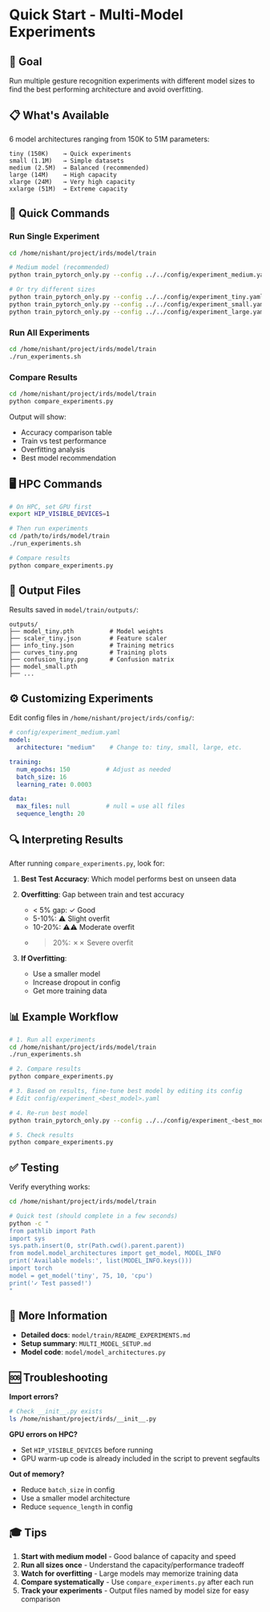 # Quick Start - Multi-Model Experiments

## 🎯 Goal
Run multiple gesture recognition experiments with different model sizes to find the best performing architecture and avoid overfitting.

## 📋 What's Available

6 model architectures ranging from 150K to 51M parameters:

```
tiny (150K)    → Quick experiments
small (1.1M)   → Simple datasets  
medium (2.5M)  → Balanced (recommended)
large (14M)    → High capacity
xlarge (24M)   → Very high capacity
xxlarge (51M)  → Extreme capacity
```

## 🚀 Quick Commands

### Run Single Experiment

```bash
cd /home/nishant/project/irds/model/train

# Medium model (recommended)
python train_pytorch_only.py --config ../../config/experiment_medium.yaml

# Or try different sizes
python train_pytorch_only.py --config ../../config/experiment_tiny.yaml
python train_pytorch_only.py --config ../../config/experiment_small.yaml
python train_pytorch_only.py --config ../../config/experiment_large.yaml
```

### Run All Experiments

```bash
cd /home/nishant/project/irds/model/train
./run_experiments.sh
```

### Compare Results

```bash
cd /home/nishant/project/irds/model/train
python compare_experiments.py
```

Output will show:
- Accuracy comparison table
- Train vs test performance
- Overfitting analysis
- Best model recommendation

## 🖥️ HPC Commands

```bash
# On HPC, set GPU first
export HIP_VISIBLE_DEVICES=1

# Then run experiments
cd /path/to/irds/model/train
./run_experiments.sh

# Compare results
python compare_experiments.py
```

## 📁 Output Files

Results saved in `model/train/outputs/`:

```
outputs/
├── model_tiny.pth          # Model weights
├── scaler_tiny.json        # Feature scaler
├── info_tiny.json          # Training metrics
├── curves_tiny.png         # Training plots
├── confusion_tiny.png      # Confusion matrix
├── model_small.pth
├── ...
```

## ⚙️ Customizing Experiments

Edit config files in `/home/nishant/project/irds/config/`:

```yaml
# config/experiment_medium.yaml
model:
  architecture: "medium"    # Change to: tiny, small, large, etc.

training:
  num_epochs: 150          # Adjust as needed
  batch_size: 16
  learning_rate: 0.0003

data:
  max_files: null          # null = use all files
  sequence_length: 20
```

## 🔍 Interpreting Results

After running `compare_experiments.py`, look for:

1. **Best Test Accuracy**: Which model performs best on unseen data
2. **Overfitting**: Gap between train and test accuracy
   - < 5% gap: ✓ Good
   - 5-10%: ⚠ Slight overfit
   - 10-20%: ⚠⚠ Moderate overfit  
   - > 20%: ✗✗ Severe overfit

3. **If Overfitting**:
   - Use a smaller model
   - Increase dropout in config
   - Get more training data

## 📊 Example Workflow

```bash
# 1. Run all experiments
cd /home/nishant/project/irds/model/train
./run_experiments.sh

# 2. Compare results
python compare_experiments.py

# 3. Based on results, fine-tune best model by editing its config
# Edit config/experiment_<best_model>.yaml

# 4. Re-run best model
python train_pytorch_only.py --config ../../config/experiment_<best_model>.yaml

# 5. Check results
python compare_experiments.py
```

## ✅ Testing

Verify everything works:

```bash
cd /home/nishant/project/irds/model/train

# Quick test (should complete in a few seconds)
python -c "
from pathlib import Path
import sys
sys.path.insert(0, str(Path.cwd().parent.parent))
from model.model_architectures import get_model, MODEL_INFO
print('Available models:', list(MODEL_INFO.keys()))
import torch
model = get_model('tiny', 75, 10, 'cpu')
print('✓ Test passed!')
"
```

## 📖 More Information

- **Detailed docs**: `model/train/README_EXPERIMENTS.md`
- **Setup summary**: `MULTI_MODEL_SETUP.md`
- **Model code**: `model/model_architectures.py`

## 🆘 Troubleshooting

**Import errors?**
```bash
# Check __init__.py exists
ls /home/nishant/project/irds/__init__.py
```

**GPU errors on HPC?**
- Set `HIP_VISIBLE_DEVICES` before running
- GPU warm-up code is already included in the script to prevent segfaults

**Out of memory?**
- Reduce `batch_size` in config
- Use a smaller model architecture
- Reduce `sequence_length` in config

## 🎓 Tips

1. **Start with medium model** - Good balance of capacity and speed
2. **Run all sizes once** - Understand the capacity/performance tradeoff
3. **Watch for overfitting** - Large models may memorize training data
4. **Compare systematically** - Use `compare_experiments.py` after each run
5. **Track your experiments** - Output files named by model size for easy comparison

